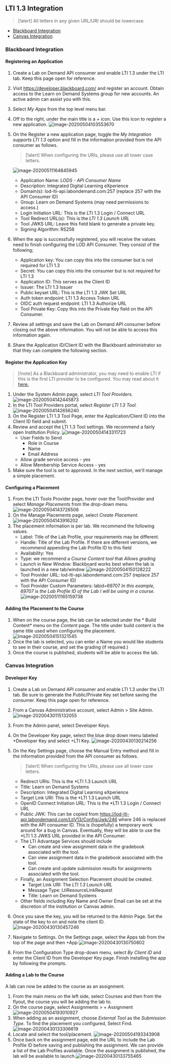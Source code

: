 ## LTI 1.3 Integration

> [!alert] All letters in any given URL/URI should be lowercase. 

- [Blackboard Integration](#blackboard-integration)
- [Canvas Integration](#canvas-integration)

### Blackboard Integration

#### Registering an Application

1. Create a Lab on Demand API consumer and enable LTI 1.3 under the LTI tab. Keep this page open for reference.

1. Visit https://developer.blackboard.com/ and register an account. Obtain access to the Learn on Demand Systems group for new accounts. An active admin can assist you with this.

1. Select *My Apps* from the top level menu bar.

1. Off to the right, under the main title is a *+* icon. Use this icon to register a new application.
    ![image-20200504103553670](images/blackboard-new-app.png)
    
1. On the Register a new application page, toggle the *My Integration supports LTI 1.3* option and fill in the information provided from the API consumer as follows. 
    
    > [!alert] When configuring the URIs, please use all lower case letters.
    
    ![image-20200511164845945](images/Blackboard-registering-app.png)
    
    - Application Name: *LODS - API Consumer Name*
    - Description: Integrated Digital Learning eXperience
    - Domain(s): lod-lti-api.labondemand.com:257 (replace 257 with the API Consumer ID)
    - Group: Learn on Demand Systems (may need permissions to access.)
    - Login Initiation URL: This is the LTI 1.3 Login / Connect URL
    - Tool Redirect URL(s): This is the *LTI 1.3 Launch URL*
    - Tool JWKS URL: Leave this field blank to generate a private key.
    - Signing Algorithm: RS256
    
1. When the app is successfully registered, you will receive the values need to finish configuring the LOD API Consumer. They consist of the following;
    - Application key: You can copy this into the consumer but is not required for LTI 1.3
    - Secret: You can copy this into the consumer but is not required for LTI 1.3
    - Application ID: This serves as the Client ID
    - Issuer: The LTI 1.3 Issuer
    - Public keyset URL: This is the LTI 1.3 JWK Set URL
    - Auth token endpoint: LTI 1.3 Access Token URL
    - OIDC auth request endpoint: LTI 1.3 Authorize URL
    - Tool Private Key: Copy this into the Private Key field on the API Consumer.
    
1. Review all settings and save the Lab on Demand API consumer before closing out the above information. You will not be able to access this information again.

1. Share the Application ID/Client ID with the Blackboard administrator so that they can complete the following section. 

#### Register the Application Key

> [!note] As a Blackboard administrator, you may need to enable LTI if this is the first LTI provider to be configured. You may read about it [here.](https://docs.blackboard.com/standards/LTI%20In%20Learn%20-%20Turn%20On%20All%20The%20Switches!)

1. Under the System Admin page, select *LTI Tool Providers.*
    ![image-20200504142445873](images/blackboard-lti-provider.png)
1. In the LTI Tool Providers portal, select *Register LTI 1.3 Tool.*
    ![image-20200504142656240](images/blackboard-lti-tool-portal.png)
1. On the Register LTI 1.3 Tool Page, enter the Application/Client ID into the Client ID field and submit.
1. Review and accept the LTI 1.3 Tool settings. We recommend a fairly open Institution Policy.
    ![image-20200504143311723](../../../AppData/Roaming/Typora/typora-user-images/image-20200504143311723.png)
    - User Fields to Send
        - Role in Course
        - Name
        - Email Address
    - Allow grade service access - yes
    - Allow Membership Service Access - yes
1. Make sure the tool is set to approved. In the next section, we'll manage a simple placement.

#### Configuring a Placement

1. From the LTI Tools Provider page, hover over the Tool/Provider and select *Manage Placements* from the drop-down menu.
    ![image-20200504143726506](images/blackboard-manage-placements.png)
1. On the Manage Placements page, select *Create Placement*.
    ![image-20200504143916202](images/blackboard-create-placement.png)
1. The placement information is per lab. We recommend the following values.
    - Label: Title of the Lab Profile, your requirements may be different.
    - Handle: Title of the Lab Profile. If there are different versions, we recommend appending the Lab Profile ID to this field
    - Availability: Yes
    - Type: we recommend a *Course Content tool* that *Allows grading*
    - Launch in New Window: Blackboard works best when the lab is launched in a new tab/window
        ![image-20200504150128222](images/blackboard-placement-base-settings.png)
    - Tool Provider URL: lod-lti-api.labondemand.com:257 (replace 257 with the API Consumer ID)
    - Tool Provider Custom Parameters: labid=69707
        *In this example, 69707 is the Lab Profile ID of the Lab I will be using in a course.*
        ![image-20200511165159738](images/blackboard-placement-lab-settings.png)

#### Adding the Placement to the Course

1. When on the course page, the lab can be selected under the * Build Content* menu on the *Content* page.
    The title under build content is the same title used when configuring the placement.
    ![image-20200504151321545](images/blackboard-placement-in-course.png)
1. Once the lab is selected, you can enter a Name you would like students to see in their course, and set the grading (if required.) 
1. Once the course is published, students will be able to access the lab.

### Canvas Integration

#### Developer Key

1. Create a Lab on Demand API consumer and enable LTI 1.3 under the LTI tab. Be sure to generate the Public/Private Key set before saving the consumer. Keep this page open for reference.
   
1. From a Canvas Administrative account, select Admin > Site Admin.
    ![image-20200430115132055](images/canvas-admin.png)

1. From the Admin panel, select Developer Keys. 

1. On the Developer Key page, select the blue drop down menu labeled +Developer Key and select +LTI Key.
    ![image-20200430130214256](images/canvas-developer-keys.png)

1. On the Key Settings page, choose the Manual Entry method and fill in the information provided from the API consumer as follows.

    > [!alert] When configuring the URIs, please use all lower case letters.

    - Redirect URIs: This is the *LTI 1.3 Launch URL
    - Title: Learn on Demand Systems
    - Description: Integrated Digital Learning eXperience
    - Target Link URI: This is the *LTI 1.3 Launch URL
    - OpenID Connect Initiation URL: This is the *LTI 1.3 Login / Connect URL
    - Public JWK: This can be copied from https://lod-lti-api.labondemand.com/LtiV13/Config/Jwk/246 where 246 is replaced with the API consumer ID. This is (hopefully) a temporary work around for a bug in Canvas. Eventually, they will be able to use the *LTI 1.3 JWKS URL provided in the API Consumer.
    - The LTI Advantage Services should include 
        - Can create and view assignment data in the gradebook associated with the tool.
        - Can view assignment data in the gradebook associated with the tool.
        - Can create and update submission results for assignments associated with the tool.
    - Finally, an Assignment Selection Placement should be created.
        - Target Link URI: The *LTI 1.3 Launch URL*
        - Message Type: LtiResourceLinkRequest
        - Title: Learn on Demand Systems
    - Other fields including Key Name and Owner Email can be set at the discretion of the institution or Canvas admin.

1. Once you save the key, you will be returned to the Admin Page. Set the state of the key to on and note the client ID.
    ![image-20200430130457246](images/canvas-developer-key-complete.png)

1.  Navigate to Settings. On the Settings page, select the Apps tab from the top of the page and then +App
    ![image-20200430130750802](images/canvas-add-app.png)

    

1. From the Configuration Type drop-down menu, select *By Client ID* and enter the Client ID from the Developer Key page. Finish installing the app by following the prompts.

#### Adding a Lab to the Course

A lab can now be added to the course as an assignment. 

1. From the main menu on the left side, select Courses and then from the flyout, the course you will be adding the lab to.
1. On the course page, select Assignments > + Assignment
    ![image-20200504193010927](images/canvas-add-assignment.png)
1. When adding as an assignment, choose *External Tool* as the *Submission Type.* To find the placement you configured, Select Find.
    ![image-20200430133306619](images/canvas-find-placement.png)
1. Locate and select the tool/placement.
    ![image-20200504193343908](images/canvas-choose-tool.png)
1. Once back on the assignment page, edit the URL to include the Lab Profile ID before saving and publishing the assignment. We can provide a list of the Lab Profiles available. Once the assignment is published, the lab will be available to launch.![image-20200430133755465](images/canvas-url-update.png)



